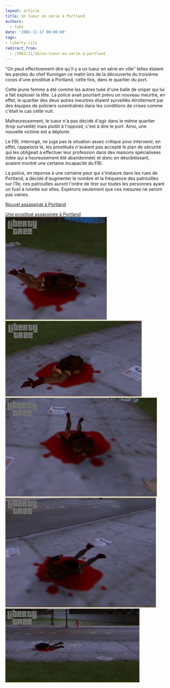 ```yaml
---
layout: article
title: Un tueur en série à Portland
authors:
  - fxbt
date: '2002-11-17 00:00:00'
tags:
- liberty-city
redirect_from:
  - /2002/11/16/un-tueur-en-serie-a-portland
---
```


"On peut effectivement dire qu'il y a un tueur en série en ville" telles étaient les paroles du chef Kunnigan ce matin lors de la découverte du troisième corps d'une prostitué à Portland, cette fois, dans le quartier du port.

Cette jeune femme a été comme les autres tuée d'une balle de sniper qui lui a fait exploser la tête. La police avait pourtant prévu un nouveau meurtre, en effet, le quartier des deux autres meurtres étaient surveillés étroitement par des équipes de policiers surentraînés dans les conditions de crises comme c'était le cas cette nuit.

Malheureusement, le tueur n'a pas décidé d'agir dans le même quartier (trop surveillé) mais plutôt à l'opposé, c'est à dire le port. Ainsi, une nouvelle victime est a déplorer.

Le FBI, interrogé, ne juge pas la situation assez critique pour intervenir, en effet, rappelons le, les prostitués n'avaient pas accepté le plan de sécurité qui les obligeait à effectuer leur profession dans des maisons spécialisées (idée qui a heureusement été abandonnée) et donc en désobéissant, avaient montré une certaine incapacité du FBI.

La police, en réponse à une certaine peur qui s'instaure dans les rues de Portland, a décidé d'augmenter le nombre et la fréquence des patrouilles sur l’île, ces patrouilles auront l'ordre de tirer sur toutes les personnes ayant un fusil à lunette sur elles. Espérons seulement que ces mesures ne seront pas vaines.

[Nouvel assassinat à Portland](/2002/11/15/nouvel-assassinat-a-portland/)

[Une prostitué assassinée à Portland](/2002/11/13/une-prostitue-assassinee-a-portland/0)
![](/content/images/v1/user21/portland_c_1.jpg)
![](/content/images/v1/user21/portland_c_2.jpg)
![](/content/images/v1/user21/portland_c_3.jpg)
![](/content/images/v1/user21/portland_c_4.jpg)
![](/content/images/v1/user21/portland_c_5.jpg)